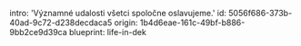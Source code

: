 intro: 'Významné udalosti všetci spoločne oslavujeme.'
id: 5056f686-373b-40ad-9c72-d238decdaca5
origin: 1b4d6eae-161c-49bf-b886-9bb2ce9d39ca
blueprint: life-in-dek
